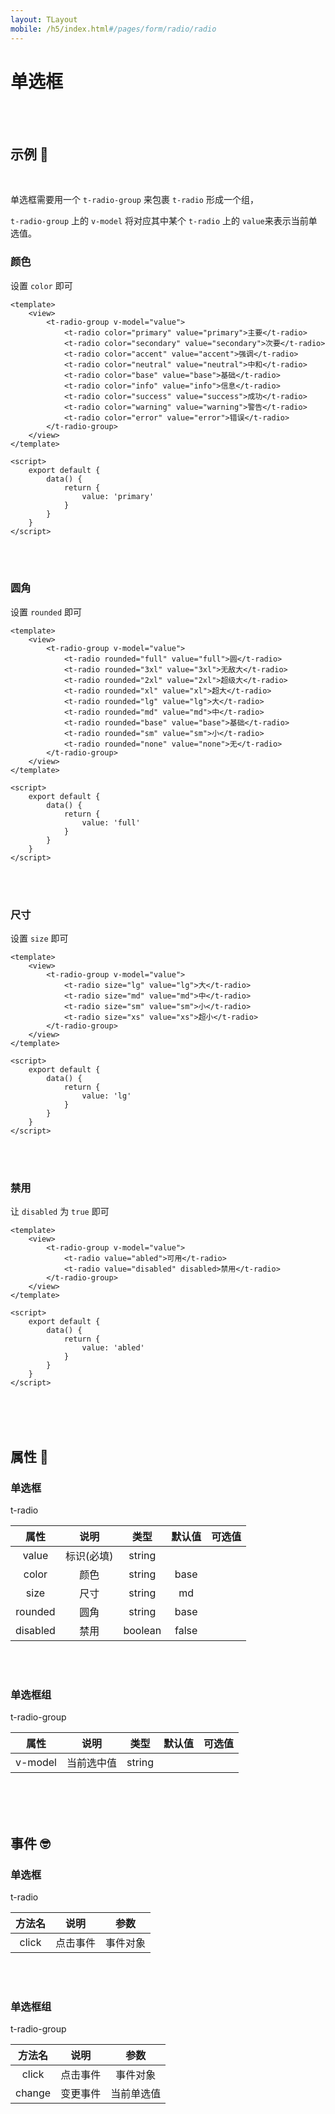 ```yaml
---
layout: TLayout
mobile: /h5/index.html#/pages/form/radio/radio
---
```


# 单选框 


<br />
<br />

## 示例 :thinking:

<br />

单选框需要用一个 `t-radio-group` 来包裹 `t-radio` 形成一个组，  

`t-radio-group` 上的 `v-model` 将对应其中某个 `t-radio` 上的 `value`来表示当前单选值。


### 颜色



设置 `color` 即可

```vue
<template>
	<view>
        <t-radio-group v-model="value">
            <t-radio color="primary" value="primary">主要</t-radio>
            <t-radio color="secondary" value="secondary">次要</t-radio>
            <t-radio color="accent" value="accent">强调</t-radio>
            <t-radio color="neutral" value="neutral">中和</t-radio>
            <t-radio color="base" value="base">基础</t-radio>
            <t-radio color="info" value="info">信息</t-radio>
            <t-radio color="success" value="success">成功</t-radio>
            <t-radio color="warning" value="warning">警告</t-radio>
            <t-radio color="error" value="error">错误</t-radio>
        </t-radio-group>
	</view>
</template>

<script>
    export default {
        data() {
            return {
                value: 'primary'
            }
        }
    }
</script>
```

<br />
<br />

### 圆角

设置 `rounded` 即可

```vue
<template>
	<view>
        <t-radio-group v-model="value">
            <t-radio rounded="full" value="full">圆</t-radio>
            <t-radio rounded="3xl" value="3xl">无敌大</t-radio>
            <t-radio rounded="2xl" value="2xl">超级大</t-radio>
            <t-radio rounded="xl" value="xl">超大</t-radio>
            <t-radio rounded="lg" value="lg">大</t-radio>
            <t-radio rounded="md" value="md">中</t-radio>
            <t-radio rounded="base" value="base">基础</t-radio>
            <t-radio rounded="sm" value="sm">小</t-radio>
            <t-radio rounded="none" value="none">无</t-radio>
        </t-radio-group>
	</view>
</template>

<script>
    export default {
        data() {
            return {
                value: 'full'
            }
        }
    }
</script>
```

<br />
<br />

### 尺寸

设置 `size` 即可

```vue
<template>
	<view>
        <t-radio-group v-model="value">
            <t-radio size="lg" value="lg">大</t-radio>
            <t-radio size="md" value="md">中</t-radio>
            <t-radio size="sm" value="sm">小</t-radio>
            <t-radio size="xs" value="xs">超小</t-radio>
        </t-radio-group>
	</view>
</template>

<script>
    export default {
        data() {
            return {
                value: 'lg'
            }
        }
    }
</script>
```

<br />
<br />

### 禁用

让 `disabled` 为 `true` 即可

```vue
<template>
	<view>
        <t-radio-group v-model="value">
            <t-radio value="abled">可用</t-radio>
            <t-radio value="disabled" disabled>禁用</t-radio>
        </t-radio-group>
	</view>
</template>

<script>
    export default {
        data() {
            return {
                value: 'abled'
            }
        }
    }
</script>
```

<br />
<br />
<br />

## 属性 :monocle_face:

### 单选框

t-radio

|   属性   |    说明    |  类型   | 默认值 |      可选值       |
| :------: | :--------: | :-----: | :----: | :---------------: |
|  value   | 标识(必填) | string  |        |                   |
|  color   |    颜色    | string  |  base  |  <t-doc-color />  |
|   size   |    尺寸    | string  |   md   |  <t-doc-size />   |
| rounded  |    圆角    | string  |  base  | <t-doc-rounded /> |
| disabled |    禁用    | boolean | false  |   <t-doc-boo />   |

<br />
<br />

### 单选框组

t-radio-group

|  属性   |    说明    |  类型  | 默认值 | 可选值 |
| :-----: | :--------: | :----: | :----: | :----: |
| v-model | 当前选中值 | string |        |        |


<br />
<br />
<br />

## 事件 :nerd_face:

### 单选框

t-radio

| 方法名 |   说明   |   参数   |
| :----: | :------: | :------: |
| click  | 点击事件 | 事件对象 |

<br />
<br />

### 单选框组

t-radio-group

| 方法名 |   说明   |    参数    |
| :----: | :------: | :--------: |
| click  | 点击事件 |  事件对象  |
| change | 变更事件 | 当前单选值 |

<br />
<br />
<br />
